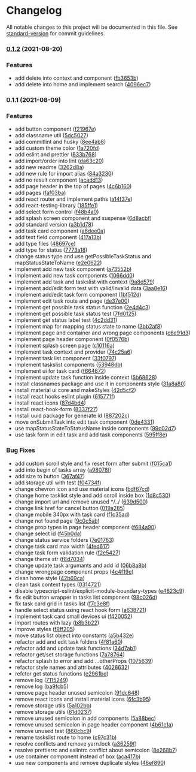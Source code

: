 # Changelog

All notable changes to this project will be documented in this file. See [standard-version](https://github.com/conventional-changelog/standard-version) for commit guidelines.

### [0.1.2](https://gitlab.com/idin.khayami/rechat-frontend-challenge/compare/v0.1.1...v0.1.2) (2021-08-20)

### Features

- add delete into context and component ([fb3653b](https://gitlab.com/idin.khayami/rechat-frontend-challenge/commit/fb3653beea97bcc76bce7685e5033b32a0191f5b))
- add delete into home and implement search ([4096ec7](https://gitlab.com/idin.khayami/rechat-frontend-challenge/commit/4096ec7526b8b9009e27cb6b404896fe18993c09))

### 0.1.1 (2021-08-09)

### Features

- add button component ([f21967e](https://gitlab.com/idin.khayami/rechat-frontend-challenge/commit/f21967e10a88f148e1fc56b8a4c91eeea9281576))
- add classname util ([5dc5027](https://gitlab.com/idin.khayami/rechat-frontend-challenge/commit/5dc50273e0bf6e8ae4c2e50d10d58220b4cec9d0))
- add commitlint and husky ([8ee4ab8](https://gitlab.com/idin.khayami/rechat-frontend-challenge/commit/8ee4ab84e5590a3b62f4fbcc7e21796eba798708))
- add custom theme color ([1a720fd](https://gitlab.com/idin.khayami/rechat-frontend-challenge/commit/1a720fd4937a04a7b5c563d075b9b6fe80aaf296))
- add eslint and prettier ([633b768](https://gitlab.com/idin.khayami/rechat-frontend-challenge/commit/633b7681df05e0e16c98b349a1275fe948351f9d))
- add import/order into lint ([da63c20](https://gitlab.com/idin.khayami/rechat-frontend-challenge/commit/da63c20eec76dad4df8cee53718c59191def4f69))
- add new readme ([3262d8a](https://gitlab.com/idin.khayami/rechat-frontend-challenge/commit/3262d8ab43234b80af6263bd228841efe08ef79d))
- add new rule for import alias ([84a3230](https://gitlab.com/idin.khayami/rechat-frontend-challenge/commit/84a32305b2bc2af05fad28c7d0e319d22c936451))
- add no result component ([acadd13](https://gitlab.com/idin.khayami/rechat-frontend-challenge/commit/acadd13acd993dab71a2e544037299472a30ddf7))
- add page header in the top of pages ([4c6b160](https://gitlab.com/idin.khayami/rechat-frontend-challenge/commit/4c6b160bcc766a3d0c8d87d4323fc6985ba5e59f))
- add pages ([faf03ba](https://gitlab.com/idin.khayami/rechat-frontend-challenge/commit/faf03ba69fe248b2de200b5a7c98a3ff231a4a4d))
- add react router and implement paths ([a14f37e](https://gitlab.com/idin.khayami/rechat-frontend-challenge/commit/a14f37ef7a33587f9525212a6987a55b5045e578))
- add react-testing-library ([185ffe1](https://gitlab.com/idin.khayami/rechat-frontend-challenge/commit/185ffe10e435bb56fa9f5da5a50d590450beb743))
- add select form control ([f48b4a0](https://gitlab.com/idin.khayami/rechat-frontend-challenge/commit/f48b4a058f954e6e2595a75d78fd2acce9a6c543))
- add splash screen component and suspense ([6d8acbf](https://gitlab.com/idin.khayami/rechat-frontend-challenge/commit/6d8acbf5c6857e293c17e2389e0d03bb5dc8448a))
- add standard version ([a3b1d78](https://gitlab.com/idin.khayami/rechat-frontend-challenge/commit/a3b1d78050c5e9747f1b08de79a413dfb6d9dff7))
- add task card component ([a6dee0a](https://gitlab.com/idin.khayami/rechat-frontend-challenge/commit/a6dee0a3f632e3d4c17a5a81561273bd9b4e706b))
- add text field component ([417a13b](https://gitlab.com/idin.khayami/rechat-frontend-challenge/commit/417a13ba42c38e02605a8ffdf271b3dea405c2f6))
- add type files ([48697ce](https://gitlab.com/idin.khayami/rechat-frontend-challenge/commit/48697cea2816f1f4f2175354ac0f9c4d6f68c7d9))
- add type for status ([7773a18](https://gitlab.com/idin.khayami/rechat-frontend-challenge/commit/7773a185090b04cc0649749c3f7ccae9115e61aa))
- change status type and use getPossibleTaskStatus and mapStatusStateToName ([e2e0622](https://gitlab.com/idin.khayami/rechat-frontend-challenge/commit/e2e0622b53d87559c49b7cd9f6688151510de7a2))
- implement add new task component ([a73552b](https://gitlab.com/idin.khayami/rechat-frontend-challenge/commit/a73552bdd2d1703895c61d8dc51cfac977b5d780))
- implement add new task components ([1066dd0](https://gitlab.com/idin.khayami/rechat-frontend-challenge/commit/1066dd09756aad515f72e9101621f89007fadfd5))
- implement add task and taskslist with context ([9a8d579](https://gitlab.com/idin.khayami/rechat-frontend-challenge/commit/9a8d5795196761d236da5ab2fb7e0191c4277215))
- implement add/edit form test with valid/invalid data ([3aa8e16](https://gitlab.com/idin.khayami/rechat-frontend-challenge/commit/3aa8e167b112ac2d2220996b9294879302dd10b2))
- implement add/edit task form component ([1bf512d](https://gitlab.com/idin.khayami/rechat-frontend-challenge/commit/1bf512d79b2dc360d5e98867036a04d4bec153ae))
- implement edit task route and page ([de37e00](https://gitlab.com/idin.khayami/rechat-frontend-challenge/commit/de37e00e6d17142b147252d381cf30a29253c605))
- implement get possible task status function ([2e4d4c3](https://gitlab.com/idin.khayami/rechat-frontend-challenge/commit/2e4d4c34a4bb16cfeaa377ea8fdcd459d197c9d7))
- implement get possible task status test ([7fd0125](https://gitlab.com/idin.khayami/rechat-frontend-challenge/commit/7fd012525ff082f3f991cd9e3d945679424db6aa))
- implement get status label test ([4c2dd31](https://gitlab.com/idin.khayami/rechat-frontend-challenge/commit/4c2dd3115018a13910fec4d878c662b16bb19614))
- implement map for mapping status state to name ([3bb2af8](https://gitlab.com/idin.khayami/rechat-frontend-challenge/commit/3bb2af878ab994949f9173a73f4f55831197c4e1))
- implement page and container and wrong page components ([c6e91d3](https://gitlab.com/idin.khayami/rechat-frontend-challenge/commit/c6e91d396ed6ae6b9a87ca98bb3ce04691a99053))
- implement page header component ([0f0576b](https://gitlab.com/idin.khayami/rechat-frontend-challenge/commit/0f0576bf0a1eca6127f7f969ae63f5714f5c698b))
- implement splash screen page ([c10116a](https://gitlab.com/idin.khayami/rechat-frontend-challenge/commit/c10116aaa0edc1d44d7b1ef0c094d4acefc7da35))
- implement task context and provider ([74c25a6](https://gitlab.com/idin.khayami/rechat-frontend-challenge/commit/74c25a63303fa9aaa2616ff2105577b38b84ed86))
- implement task list component ([33f0797](https://gitlab.com/idin.khayami/rechat-frontend-challenge/commit/33f0797a74e825b2770162bc404d63922450fb03))
- implement taskslist components ([53948db](https://gitlab.com/idin.khayami/rechat-frontend-challenge/commit/53948db68ab04487de849a8acfa9c3bce03b70b6))
- implement ui for task card ([f664672](https://gitlab.com/idin.khayami/rechat-frontend-challenge/commit/f66467263e43a8ddc80e0966c76117533b91bbd7))
- implement update task function inside context ([5b68628](https://gitlab.com/idin.khayami/rechat-frontend-challenge/commit/5b686289197cd7496bfbd6612cfedb6d7e265e7f))
- install classnames package and use it in components style ([31a8a80](https://gitlab.com/idin.khayami/rechat-frontend-challenge/commit/31a8a80f07cfa6aead0ec70716c55cf35c8c21f8))
- install material ui core and makeStyles ([42d5cf2](https://gitlab.com/idin.khayami/rechat-frontend-challenge/commit/42d5cf2247d0abbccb1b83c883e3af18b02424d9))
- install react hooks eslint plugin ([615771f](https://gitlab.com/idin.khayami/rechat-frontend-challenge/commit/615771fa2657dfbf09ce556539f4a5506a807e25))
- install react icons ([87d4bd4](https://gitlab.com/idin.khayami/rechat-frontend-challenge/commit/87d4bd413d70170636b39476cb62125c75f5f715))
- install react-hook-form ([8337f27](https://gitlab.com/idin.khayami/rechat-frontend-challenge/commit/8337f272ea937a39316dd47293f0c83518432e90))
- install uuid package for generate id ([887202c](https://gitlab.com/idin.khayami/rechat-frontend-challenge/commit/887202c446b21a0bb81f16293f22806f8910003a))
- move onSubmitTask into edit task component ([0de4331](https://gitlab.com/idin.khayami/rechat-frontend-challenge/commit/0de43312575f5c54602ef12dfb78204937bf697a))
- use mapStatusStateToStatusName inside components ([99c02d7](https://gitlab.com/idin.khayami/rechat-frontend-challenge/commit/99c02d7628324fbeedd8315cc9e9cf1fd2131392))
- use task form in edit task and add task components ([595ff8e](https://gitlab.com/idin.khayami/rechat-frontend-challenge/commit/595ff8e2994f52394b97b2ba64e1f93f6de6dc95))

### Bug Fixes

- add custom scroll style and fix reset form after submit ([f015ca1](https://gitlab.com/idin.khayami/rechat-frontend-challenge/commit/f015ca17301a0063b4130dc6b359b1cfb1da0d48))
- add into begin of tasks array ([a98078f](https://gitlab.com/idin.khayami/rechat-frontend-challenge/commit/a98078f5e32656961280cf4f9fc33060d584b083))
- add size to button ([367af47](https://gitlab.com/idin.khayami/rechat-frontend-challenge/commit/367af472a4561d3354a3dab87a72ab67c2e75eed))
- add storage util with test ([f04734f](https://gitlab.com/idin.khayami/rechat-frontend-challenge/commit/f04734fc798c4187a146d9e42655c0ec6ac3a912))
- change chevron icon and use material icons ([bdf67cd](https://gitlab.com/idin.khayami/rechat-frontend-challenge/commit/bdf67cd4bd7b6286ff30d1022bfc51f57a113197))
- change home tasklist style and add scroll inside box ([1d8c530](https://gitlab.com/idin.khayami/rechat-frontend-challenge/commit/1d8c530f4446dd996179fba9440517a30d2239e7))
- change import url and remove unused \*/../ ([639d500](https://gitlab.com/idin.khayami/rechat-frontend-challenge/commit/639d5006116c4ad312f3f9eca55f71c1de214bc6))
- change link href for cancel button ([019a285](https://gitlab.com/idin.khayami/rechat-frontend-challenge/commit/019a285850ff4b4d2ce00c91e294a8de6acdcbf9))
- change mobile 340px with task card ([f1c35ad](https://gitlab.com/idin.khayami/rechat-frontend-challenge/commit/f1c35ad5c40e1f5ed784ad06668818649d6b68e0))
- change not found page ([9c0c5ab](https://gitlab.com/idin.khayami/rechat-frontend-challenge/commit/9c0c5abf10990a08a639bbf7b21f8c0cd5d26177))
- change prop types in page header component ([f684a90](https://gitlab.com/idin.khayami/rechat-frontend-challenge/commit/f684a90a2e8f619de818cc34f58851d21d1f6f17))
- change select id ([f45b0da](https://gitlab.com/idin.khayami/rechat-frontend-challenge/commit/f45b0da8606ea667b2434f78c80a88a373b17c77))
- change status service folders ([7e01763](https://gitlab.com/idin.khayami/rechat-frontend-challenge/commit/7e01763ab7fb0ca1632ba203b3886babe588e098))
- change task card max width ([4fed617](https://gitlab.com/idin.khayami/rechat-frontend-challenge/commit/4fed61760acd82c9bdd4222d5908ceb7a45baaf5))
- change task form validation rule ([f2e5427](https://gitlab.com/idin.khayami/rechat-frontend-challenge/commit/f2e54274ab25c2fb5d925c086e4de004ae4d9837))
- change theme str ([f8d7034](https://gitlab.com/idin.khayami/rechat-frontend-challenge/commit/f8d70346130cc0a36b4f709933b3904da4d51ece))
- change update task argumants and add id ([06b8a8b](https://gitlab.com/idin.khayami/rechat-frontend-challenge/commit/06b8a8b6d0d093349783db36088ddc719087f7fc))
- change wrongpage component props ([4c4f19e](https://gitlab.com/idin.khayami/rechat-frontend-challenge/commit/4c4f19e2e592d463191e9f653b7759d384bddb7e))
- clean home style ([42b69ca](https://gitlab.com/idin.khayami/rechat-frontend-challenge/commit/42b69cace6bc8b7663473ad97a6b06e5f1e19b47))
- clean task context types ([0314721](https://gitlab.com/idin.khayami/rechat-frontend-challenge/commit/03147215c6038febe8809605c6c0c82184852b4c))
- disable typescript-eslint/explicit-module-boundary-types ([e4823c9](https://gitlab.com/idin.khayami/rechat-frontend-challenge/commit/e4823c9b92fbb3f1e06d0bba60f529e3697fb766))
- fix edit button wrapper in tasks list component ([98c026d](https://gitlab.com/idin.khayami/rechat-frontend-challenge/commit/98c026d8579d63ba4b06a114b09fb18006d5f2cb))
- fix task card grid in tasks list ([f7c3e8f](https://gitlab.com/idin.khayami/rechat-frontend-challenge/commit/f7c3e8f955169e9a1b001042f10106ee6fed6a90))
- handle select status using react hook form ([a638721](https://gitlab.com/idin.khayami/rechat-frontend-challenge/commit/a638721d785ceef4faaf93399206c121a2543f48))
- implement task card small devices ui ([f420052](https://gitlab.com/idin.khayami/rechat-frontend-challenge/commit/f4200525c8c3995c9640d1c4e7e6aa3010f5ebd6))
- import routes with lazy ([b8b3b22](https://gitlab.com/idin.khayami/rechat-frontend-challenge/commit/b8b3b22c315f11af8826af2f7d188dc401eb62ee))
- improve styles ([f9ff205](https://gitlab.com/idin.khayami/rechat-frontend-challenge/commit/f9ff205b53716fd77223ca539b5b8699a3f092c0))
- move status list object into constants ([a5b432e](https://gitlab.com/idin.khayami/rechat-frontend-challenge/commit/a5b432e6a2758518e5cf10efe6825e25685084b5))
- refactor add and edit task folders ([4f81a60](https://gitlab.com/idin.khayami/rechat-frontend-challenge/commit/4f81a603787470a02720db17e50b3fb9abec15e4))
- refactor add and update task functions ([34d7ab1](https://gitlab.com/idin.khayami/rechat-frontend-challenge/commit/34d7ab180e88d2ee2c836d1b85ac2020d916d62c))
- refactor get/set storage functions ([7a78764](https://gitlab.com/idin.khayami/rechat-frontend-challenge/commit/7a78764eb20869d5ba12de5c525eb3b08dbcc7f6))
- refactor splash to error and add ...otherProps ([1075639](https://gitlab.com/idin.khayami/rechat-frontend-challenge/commit/10756396855a1e9a8af39b20146e404a0eb34b11))
- refactor style names and attributes ([4028632](https://gitlab.com/idin.khayami/rechat-frontend-challenge/commit/40286326f6d402b37918f246aecda17b6b532976))
- refctor get status functions ([e2961bd](https://gitlab.com/idin.khayami/rechat-frontend-challenge/commit/e2961bdf91cd2cc19c710c003cfe0a0acb18ab9d))
- remove log ([7115249](https://gitlab.com/idin.khayami/rechat-frontend-challenge/commit/7115249e0b0c9773de57be438bc0616f62bc6ea5))
- remove log ([ba9fcb5](https://gitlab.com/idin.khayami/rechat-frontend-challenge/commit/ba9fcb53c5a682f064c9cac6e9dace709f56746b))
- remove page header unused semicolon ([91dc648](https://gitlab.com/idin.khayami/rechat-frontend-challenge/commit/91dc64833ded0f8f5908901b21ca0b5c4b18a432))
- remove react icons and install material icons ([6fc3b95](https://gitlab.com/idin.khayami/rechat-frontend-challenge/commit/6fc3b9538bf2be3252cd259836e8b40d1962cee8))
- remove storage utils ([5a102bb](https://gitlab.com/idin.khayami/rechat-frontend-challenge/commit/5a102bbce101ae816a345d6102be187bbe15cf24))
- remove storage utils ([61d0237](https://gitlab.com/idin.khayami/rechat-frontend-challenge/commit/61d02372ac7c33afbed42cd07b4367299d69f4b2))
- remove unused semicolon in add components ([5a88bec](https://gitlab.com/idin.khayami/rechat-frontend-challenge/commit/5a88beccc9976210f53da0b454445f11ad96f854))
- remove unused semicolon in page header component ([4b61c1a](https://gitlab.com/idin.khayami/rechat-frontend-challenge/commit/4b61c1aab90addbf9e354f17d459f057cd7952dc))
- remove unused test ([860cbc9](https://gitlab.com/idin.khayami/rechat-frontend-challenge/commit/860cbc9095ebe73240c1550815ad0fc6147b4bae))
- rename taskslist route to home ([c97c31b](https://gitlab.com/idin.khayami/rechat-frontend-challenge/commit/c97c31b59821443c82595e160e1a5383bb4e2a24))
- resolve conflicts and remove yarn.lock ([a36259f](https://gitlab.com/idin.khayami/rechat-frontend-challenge/commit/a36259f652efa9da5109ec4ba5534340f51f892c))
- resolve prettierrc and eslintrc conflict about semicolon ([8e268b7](https://gitlab.com/idin.khayami/rechat-frontend-challenge/commit/8e268b7daf450e7a8edfe9e02bb3336c548c1fb4))
- use container component instead of box ([aca417b](https://gitlab.com/idin.khayami/rechat-frontend-challenge/commit/aca417b79cb44838ccd42b656db5937ebf824bd2))
- use new components and remove duplicate styles ([46ef890](https://gitlab.com/idin.khayami/rechat-frontend-challenge/commit/46ef8905f15baf19f1a1d460e8ad0ae52f8543da))
